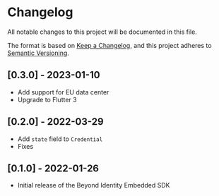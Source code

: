 # Changelog
All notable changes to this project will be documented in this file.

The format is based on [Keep a Changelog](https://keepachangelog.com/en/1.0.0/),
and this project adheres to [Semantic Versioning](https://semver.org/spec/v2.0.0.html).

## [0.3.0] - 2023-01-10

* Add support for EU data center
* Upgrade to Flutter 3

## [0.2.0] - 2022-03-29

* Add `state` field to `Credential`
* Fixes

## [0.1.0] - 2022-01-26

* Initial release of the Beyond Identity Embedded SDK
